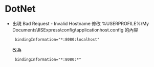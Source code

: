 # DotNet

- 出現 Bad Request - Invalid Hostname
	修改 %USERPROFILE%\My Documents\IISExpress\config\applicationhost.config 
	的內容
	
	```xml
	 bindingInformation="*:8080:localhost"
	```
	改為
	
	```xml
	 bindingInformation="*:8080:*"
	```



